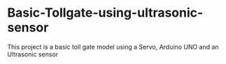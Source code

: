 # Basic-Tollgate-using-ultrasonic-sensor
This project is a basic toll gate model using a Servo, Arduino UNO and an Ultrasonic sensor
